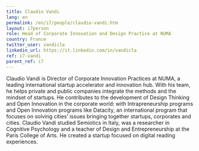 ```yaml
---
title: Claudio Vandi
lang: en
permalink: /en/i7/people/claudio-vandi.htm
layout: i7person
role: Head of Corporate Innovation and Design Practice at NUMA
country: France
twitter_user: vandicla   
linkedin_url: https://it.linkedin.com/in/vandicla
ref: i7-vandi
parent_ref: i7
---
```

Claudio Vandi is Director of Corporate Innovation Practices at NUMA, a leading international startup accelerator and innovation hub.
With his team, he helps private and public companies integrate the methods and the mindset of startups.
He contributes to the development of Design Thinking and Open Innovation in the corporate world: with Intrapreneurship programs and Open Innovation programs like Datacity, an international program that focuses on solving cities’ issues bringing together startups, corporates and cities.
Claudio Vandi studied Semiotics in Italy, was a researcher in Cognitive Psychology and a teacher of Design and Entrepreneurship at the Paris College of Arts. He created a startup focused on digital reading experiences.
